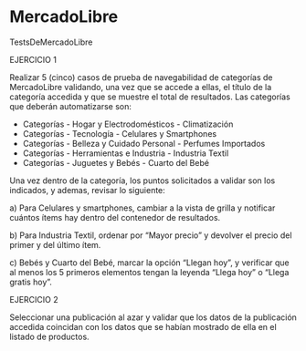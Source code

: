 # MercadoLibre
TestsDeMercadoLibre

EJERCICIO 1

Realizar 5 (cinco) casos de prueba de navegabilidad de categorías de MercadoLibre
validando, una vez que se accede a ellas, el título de la categoría accedida y que se
muestre el total de resultados. Las categorías que deberán automatizarse son:
* Categorías - Hogar y Electrodomésticos - Climatización
* Categorías - Tecnología - Celulares y Smartphones
* Categorías - Belleza y Cuidado Personal - Perfumes Importados
* Categorías - Herramientas e Industria - Industria Textil
* Categorías - Juguetes y Bebés - Cuarto del Bebé

Una vez dentro de la categoría, los puntos solicitados a validar son los indicados, y ademas, revisar lo siguiente:

a) Para Celulares y smartphones, cambiar a la vista de grilla y notificar cuántos ítems hay
dentro del contenedor de resultados.

b) Para Industria Textil, ordenar por “Mayor precio” y devolver el precio del primer y del
último ítem.

c) Bebés y Cuarto del Bebé, marcar la opción “Llegan hoy”, y verificar que al menos los 5 primeros
elementos tengan la leyenda “Llega hoy” o “Llega gratis hoy”.

EJERCICIO 2

Seleccionar una publicación al azar y validar que los datos de la publicación accedida coincidan con los datos que se habían mostrado de ella en el listado de productos.
